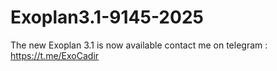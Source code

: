 # Exoplan3.1-9145-2025
The new Exoplan 3.1 is now available
contact me on telegram : https://t.me/ExoCadir
